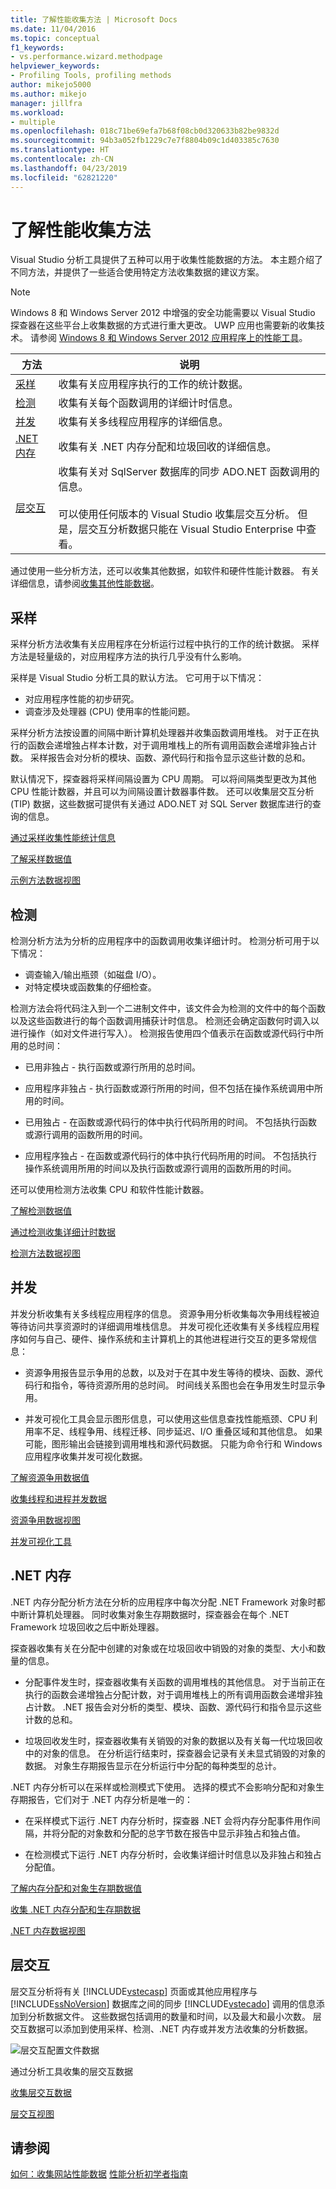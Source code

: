 ```yaml
---
title: 了解性能收集方法 | Microsoft Docs
ms.date: 11/04/2016
ms.topic: conceptual
f1_keywords:
- vs.performance.wizard.methodpage
helpviewer_keywords:
- Profiling Tools, profiling methods
author: mikejo5000
ms.author: mikejo
manager: jillfra
ms.workload:
- multiple
ms.openlocfilehash: 018c71be69efa7b68f08cb0d320633b82be9832d
ms.sourcegitcommit: 94b3a052fb1229c7e7f8804b09c1d403385c7630
ms.translationtype: HT
ms.contentlocale: zh-CN
ms.lasthandoff: 04/23/2019
ms.locfileid: "62821220"
---
```

# <a name="understand-performance-collection-methods"></a>了解性能收集方法

Visual Studio 分析工具提供了五种可以用于收集性能数据的方法。 本主题介绍了不同方法，并提供了一些适合使用特定方法收集数据的建议方案。

> [!NOTE]
> Windows 8 和 Windows Server 2012 中增强的安全功能需要以 Visual Studio 探查器在这些平台上收集数据的方式进行重大更改。 UWP 应用也需要新的收集技术。 请参阅 [Windows 8 和 Windows Server 2012 应用程序上的性能工具](../profiling/performance-tools-on-windows-8-and-windows-server-2012-applications.md)。

|方法|说明|
|------------|-----------------|
|[采样](#sampling)|收集有关应用程序执行的工作的统计数据。|
|[检测](#instrumentation)|收集有关每个函数调用的详细计时信息。|
|[并发](#concurrency)|收集有关多线程应用程序的详细信息。|
|[.NET 内存](#net-memory)|收集有关 .NET 内存分配和垃圾回收的详细信息。|
|[层交互](#tier-interaction)|收集有关对 SqlServer 数据库的同步 ADO.NET 函数调用的信息。<br /><br /> 可以使用任何版本的 Visual Studio 收集层交互分析。 但是，层交互分析数据只能在 Visual Studio Enterprise 中查看。|

通过使用一些分析方法，还可以收集其他数据，如软件和硬件性能计数器。 有关详细信息，请参阅[收集其他性能数据](../profiling/collecting-additional-performance-data.md)。

## <a name="sampling"></a>采样

采样分析方法收集有关应用程序在分析运行过程中执行的工作的统计数据。 采样方法是轻量级的，对应用程序方法的执行几乎没有什么影响。

采样是 Visual Studio 分析工具的默认方法。 它可用于以下情况：

- 对应用程序性能的初步研究。
- 调查涉及处理器 (CPU) 使用率的性能问题。

采样分析方法按设置的间隔中断计算机处理器并收集函数调用堆栈。 对于正在执行的函数会递增独占样本计数，对于调用堆栈上的所有调用函数会递增非独占计数。 采样报告会对分析的模块、函数、源代码行和指令显示这些计数的总和。

默认情况下，探查器将采样间隔设置为 CPU 周期。 可以将间隔类型更改为其他 CPU 性能计数器，并且可以为间隔设置计数器事件数。 还可以收集层交互分析 (TIP) 数据，这些数据可提供有关通过 ADO.NET 对 SQL Server 数据库进行的查询的信息。

[通过采样收集性能统计信息](../profiling/collecting-performance-statistics-by-using-sampling.md)

[了解采样数据值](../profiling/understanding-sampling-data-values.md)

[示例方法数据视图](../profiling/profiler-sampling-method-data-views.md)

## <a name="instrumentation"></a>检测

检测分析方法为分析的应用程序中的函数调用收集详细计时。 检测分析可用于以下情况：

- 调查输入/输出瓶颈（如磁盘 I/O）。
- 对特定模块或函数集的仔细检查。

检测方法会将代码注入到一个二进制文件中，该文件会为检测的文件中的每个函数以及这些函数进行的每个函数调用捕获计时信息。 检测还会确定函数何时调入以进行操作（如对文件进行写入）。 检测报告使用四个值表示在函数或源代码行中所用的总时间：

- 已用非独占 - 执行函数或源行所用的总时间。

- 应用程序非独占 - 执行函数或源行所用的时间，但不包括在操作系统调用中所用的时间。

- 已用独占 - 在函数或源代码行的体中执行代码所用的时间。 不包括执行函数或源行调用的函数所用的时间。

- 应用程序独占 - 在函数或源代码行的体中执行代码所用的时间。 不包括执行操作系统调用所用的时间以及执行函数或源行调用的函数所用的时间。

还可以使用检测方法收集 CPU 和软件性能计数器。

[了解检测数据值](../profiling/understanding-instrumentation-data-values.md)

[通过检测收集详细计时数据](../profiling/collecting-detailed-timing-data-by-using-instrumentation.md)

[检测方法数据视图](../profiling/instrumentation-method-data-views.md)

## <a name="concurrency"></a>并发

并发分析收集有关多线程应用程序的信息。 资源争用分析收集每次争用线程被迫等待访问共享资源时的详细调用堆栈信息。 并发可视化还收集有关多线程应用程序如何与自己、硬件、操作系统和主计算机上的其他进程进行交互的更多常规信息：

- 资源争用报告显示争用的总数，以及对于在其中发生等待的模块、函数、源代码行和指令，等待资源所用的总时间。 时间线关系图也会在争用发生时显示争用。

- 并发可视化工具会显示图形信息，可以使用这些信息查找性能瓶颈、CPU 利用率不足、线程争用、线程迁移、同步延迟、I/O 重叠区域和其他信息。 如果可能，图形输出会链接到调用堆栈和源代码数据。 只能为命令行和 Windows 应用程序收集并发可视化数据。

[了解资源争用数据值](../profiling/understanding-resource-contention-data-values.md)

[收集线程和进程并发数据](../profiling/collecting-thread-and-process-concurrency-data.md)

[资源争用数据视图](../profiling/resource-contention-data-views.md)

[并发可视化工具](../profiling/concurrency-visualizer.md)

## <a name="net-memory"></a>.NET 内存

.NET 内存分配分析方法在分析的应用程序中每次分配 .NET Framework 对象时都中断计算机处理器。 同时收集对象生存期数据时，探查器会在每个 .NET Framework 垃圾回收之后中断处理器。

探查器收集有关在分配中创建的对象或在垃圾回收中销毁的对象的类型、大小和数量的信息。

- 分配事件发生时，探查器收集有关函数的调用堆栈的其他信息。 对于当前正在执行的函数会递增独占分配计数，对于调用堆栈上的所有调用函数会递增非独占计数。 .NET 报告会对分析的类型、模块、函数、源代码行和指令显示这些计数的总和。

- 垃圾回收发生时，探查器收集有关销毁的对象的数据以及有关每一代垃圾回收中的对象的信息。 在分析运行结束时，探查器会记录有关未显式销毁的对象的数据。 对象生存期报告显示在分析运行中分配的每种类型的总计。

.NET 内存分析可以在采样或检测模式下使用。 选择的模式不会影响分配和对象生存期报告，它们对于 .NET 内存分析是唯一的：

- 在采样模式下运行 .NET 内存分析时，探查器 .NET 会将内存分配事件用作间隔，并将分配的对象数和分配的总字节数在报告中显示非独占和独占值。

- 在检测模式下运行 .NET 内存分析时，会收集详细计时信息以及非独占和独占分配值。

[了解内存分配和对象生存期数据值](../profiling/understanding-memory-allocation-and-object-lifetime-data-values.md)

[收集 .NET 内存分配和生存期数据](../profiling/collecting-dotnet-memory-allocation-and-lifetime-data.md)

[.NET 内存数据视图](../profiling/dotnet-memory-data-views.md)

## <a name="tier-interaction"></a>层交互

层交互分析将有关 [!INCLUDE[vstecasp](../code-quality/includes/vstecasp_md.md)] 页面或其他应用程序与 [!INCLUDE[ssNoVersion](../data-tools/includes/ssnoversion_md.md)] 数据库之间的同步 [!INCLUDE[vstecado](../data-tools/includes/vstecado_md.md)] 调用的信息添加到分析数据文件。 这些数据包括调用的数量和时间，以及最大和最小次数。 层交互数据可以添加到使用采样、检测、.NET 内存或并发方法收集的分析数据。

![层交互配置文件数据](../profiling/media/tierinteraction_profilingtools.png "TierInteraction_ProfilingTools")

通过分析工具收集的层交互数据

[收集层交互数据](../profiling/collecting-tier-interaction-data.md)

[层交互视图](../profiling/tier-interaction-views.md)

## <a name="see-also"></a>请参阅

[如何：收集网站性能数据](../profiling/how-to-collect-performance-data-for-a-web-site.md)
[性能分析初学者指南](../profiling/beginners-guide-to-performance-profiling.md)